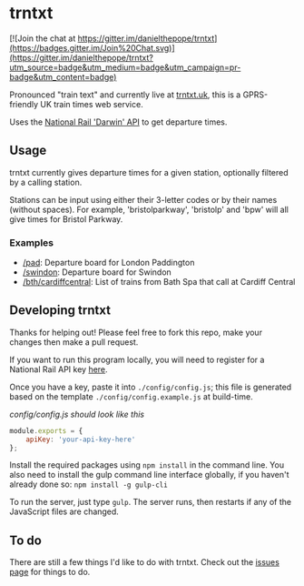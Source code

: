 # trntxt

[![Join the chat at https://gitter.im/danielthepope/trntxt](https://badges.gitter.im/Join%20Chat.svg)](https://gitter.im/danielthepope/trntxt?utm_source=badge&utm_medium=badge&utm_campaign=pr-badge&utm_content=badge)

Pronounced "train text" and currently live at [trntxt.uk](http://trntxt.uk), this is a GPRS-friendly UK train times web service.

Uses the [National Rail 'Darwin' API](https://lite.realtime.nationalrail.co.uk/OpenLDBWS/) to get departure times.

## Usage
trntxt currently gives departure times for a given station, optionally filtered by a calling station.

Stations can be input using either their 3-letter codes or by their names (without spaces). For example, 'bristolparkway', 'bristolp' and 'bpw' will all give times for Bristol Parkway.

### Examples
* [/pad](http://trntxt.uk/pad): Departure board for London Paddington
* [/swindon](http://trntxt.uk/swindon): Departure board for Swindon
* [/bth/cardiffcentral](http://trntxt.uk/bth/cardiffcentral): List of trains from Bath Spa that call at Cardiff Central

## Developing trntxt
Thanks for helping out! Please feel free to fork this repo, make your changes then make a pull request.

If you want to run this program locally, you will need to register for a National Rail API key [here](http://www.nationalrail.co.uk/46391.aspx).

Once you have a key, paste it into `./config/config.js`; this file is generated based on the template `./config/config.example.js` at build-time.

*config/config.js should look like this*
```javascript
module.exports = {
	apiKey: 'your-api-key-here'
};
```

Install the required packages using `npm install` in the command line. You also need to install the gulp command line interface globally, if you haven't already done so: `npm install -g gulp-cli`

To run the server, just type `gulp`. The server runs, then restarts if any of the JavaScript files are changed.

## To do
There are still a few things I'd like to do with trntxt. Check out the [issues page](https://github.com/danielthepope/trntxt/issues) for things to do.

